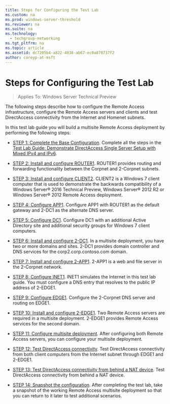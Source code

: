 ```yaml
---
title: Steps for Configuring the Test Lab
ms.custom: na
ms.prod: windows-server-threshold
ms.reviewer: na
ms.suite: na
ms.technology: 
  - techgroup-networking
ms.tgt_pltfrm: na
ms.topic: article
ms.assetid: dc7205b4-a822-4038-ab67-ec0a870737f2
author: coreyp-at-msft
---
```

# Steps for Configuring the Test Lab

>Applies To: Windows Server Technical Preview

The following steps describe how to configure the Remote Access infrastructure, configure the Remote Access servers and clients and test DirectAccess connectivity from the Internet and Homenet subnets.  
  
In this test lab guide you will build a multisite Remote Access deployment by performing the following steps:  
  
-   [STEP 1: Complete the Base Configuration](assetId:///9eb4a9ba-9118-4ea3-8963-e643ec81c3ed). Complete all the steps in the [Test Lab Guide: Demonstrate DirectAccess Single Server Setup with Mixed IPv4 and IPv6](http://go.microsoft.com/fwlink/p/?LinkId=237004).  
  
-   [STEP 2: Install and configure ROUTER1](assetId:///e4b1a298-d5b0-410e-970b-c5358a9378f9). ROUTER1 provides routing and forwarding functionality between the Corpnet and 2-Corpnet subnets.  
  
-   [STEP 3: Install and configure CLIENT2](assetId:///6cbee1b5-f6f6-443f-8fa9-31cc5c05a0ee). CLIENT2 is a  Windows 7  client computer that is used to demonstrate the backwards compatibility of a Windows Server&reg; 2016 Technical Preview, Windows Server&reg; 2012 R2 or Windows Server&reg; 2012 Remote Access deployment.  
  
-   [STEP 4: Configure APP1](assetId:///a0ee655e-c01e-4bf3-a7b3-064e9614f810). Configure APP1 with ROUTER1 as the default gateway and 2-DC1 as the alternate DNS server.  
  
-   [STEP 5: Configure DC1](assetId:///205ca795-93ce-4e53-aa6b-b44c87f0e14a). Configure DC1 with an additional Active Directory site and additional security groups for  Windows 7  client computers.  
  
-   [STEP 6: Install and configure 2-DC1](assetId:///16752f61-edbf-4ff4-9d7a-e2077b66a127). In a multisite deployment, you have two or more domains and sites. 2-DC1 provides domain controller and DNS services for the corp2.corp.contoso.com domain.  
  
-   [STEP 7: Install and configure 2-APP1](assetId:///7d04b54e-590a-4d33-9766-415789859f29). 2-APP1 is a web and file server in the 2-Corpnet network.  
  
-   [STEP 8: Configure INET1](assetId:///8ecc0b63-8626-4939-8d26-3d51d051d231). INET1 simulates the Internet in this test lab guide. You must configure a DNS entry that resolves to the public IP address of 2-EDGE1.  
  
-   [STEP 9: Configure EDGE1](assetId:///562744dc-30f6-42fa-bd5f-60a013b2179e). Configure the 2-Corpnet DNS server and routing on EDGE1.  
  
-   [STEP 10: Install and configure 2-EDGE1](assetId:///1938c4f3-ca96-475d-9f2e-6bea3b7a4130). Two Remote Access servers are required in a multisite deployment. 2-EDGE1 provides Remote Access services for the second domain.  
  
-   [STEP 11: Configure multisite deployment](assetId:///537e4b68-043f-49c9-94d8-15ce8c4b18e2). After configuring both Remote Access servers, you can configure your multisite deployment.  
  
-   [STEP 12: Test DirectAccess connectivity](assetId:///aa293b5d-4b6f-4004-95f3-0ab54804b15c). Test DirectAccess connectivity from both client computers from the Internet subnet through EDGE1 and 2-EDGE1.  
  
-   [STEP 13: Test DirectAccess connectivity from behind a NAT device](assetId:///41f8195b-00a1-4991-9db8-3703514dbe0c). Test DirectAccess connectivity from behind a NAT device.  
  
-   [STEP 14: Snapshot the configuration](assetId:///7b56d5c9-c334-463e-9e29-d652ca110d84). After completing the test lab, take a snapshot of the working Remote Access multisite deployment so that you can return to it later to test additional scenarios.  
  


